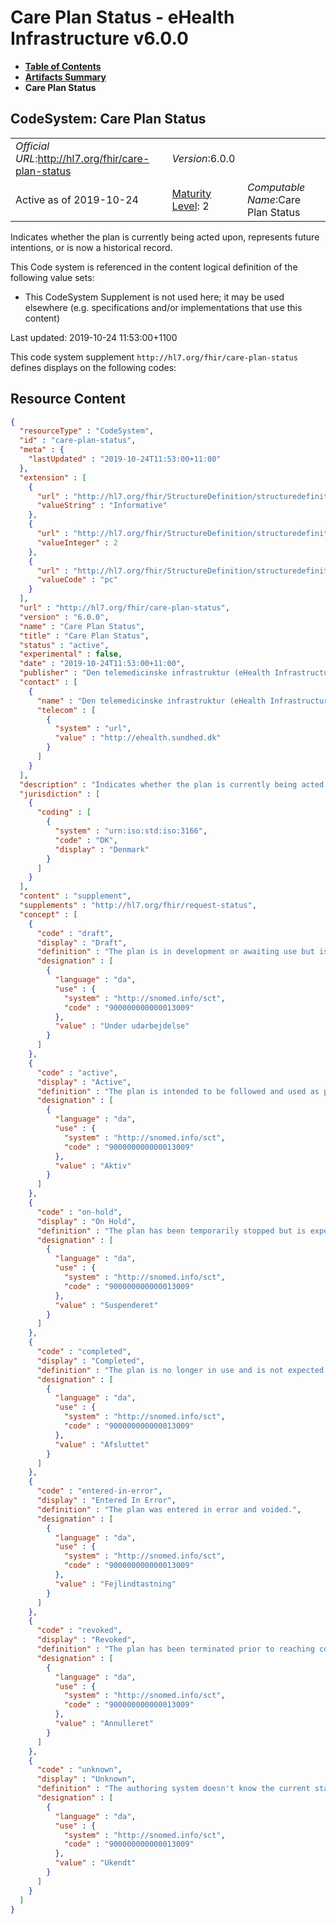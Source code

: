 # Care Plan Status - eHealth Infrastructure v6.0.0

* [**Table of Contents**](toc.md)
* [**Artifacts Summary**](artifacts.md)
* **Care Plan Status**

## CodeSystem: Care Plan Status 

| | | |
| :--- | :--- | :--- |
| *Official URL*:http://hl7.org/fhir/care-plan-status | *Version*:6.0.0 | |
| Active as of 2019-10-24 | [Maturity Level](http://hl7.org/fhir/versions.html#maturity): 2 | *Computable Name*:Care Plan Status |

 
Indicates whether the plan is currently being acted upon, represents future intentions, or is now a historical record. 

 This Code system is referenced in the content logical definition of the following value sets: 

* This CodeSystem Supplement is not used here; it may be used elsewhere (e.g. specifications and/or implementations that use this content)

Last updated: 2019-10-24 11:53:00+1100

This code system supplement `http://hl7.org/fhir/care-plan-status` defines displays on the following codes:



## Resource Content

```json
{
  "resourceType" : "CodeSystem",
  "id" : "care-plan-status",
  "meta" : {
    "lastUpdated" : "2019-10-24T11:53:00+11:00"
  },
  "extension" : [
    {
      "url" : "http://hl7.org/fhir/StructureDefinition/structuredefinition-ballot-status",
      "valueString" : "Informative"
    },
    {
      "url" : "http://hl7.org/fhir/StructureDefinition/structuredefinition-fmm",
      "valueInteger" : 2
    },
    {
      "url" : "http://hl7.org/fhir/StructureDefinition/structuredefinition-wg",
      "valueCode" : "pc"
    }
  ],
  "url" : "http://hl7.org/fhir/care-plan-status",
  "version" : "6.0.0",
  "name" : "Care Plan Status",
  "title" : "Care Plan Status",
  "status" : "active",
  "experimental" : false,
  "date" : "2019-10-24T11:53:00+11:00",
  "publisher" : "Den telemedicinske infrastruktur (eHealth Infrastructure)",
  "contact" : [
    {
      "name" : "Den telemedicinske infrastruktur (eHealth Infrastructure)",
      "telecom" : [
        {
          "system" : "url",
          "value" : "http://ehealth.sundhed.dk"
        }
      ]
    }
  ],
  "description" : "Indicates whether the plan is currently being acted upon, represents future intentions, or is now a historical record.",
  "jurisdiction" : [
    {
      "coding" : [
        {
          "system" : "urn:iso:std:iso:3166",
          "code" : "DK",
          "display" : "Denmark"
        }
      ]
    }
  ],
  "content" : "supplement",
  "supplements" : "http://hl7.org/fhir/request-status",
  "concept" : [
    {
      "code" : "draft",
      "display" : "Draft",
      "definition" : "The plan is in development or awaiting use but is not yet intended to be acted upon.",
      "designation" : [
        {
          "language" : "da",
          "use" : {
            "system" : "http://snomed.info/sct",
            "code" : "900000000000013009"
          },
          "value" : "Under udarbejdelse"
        }
      ]
    },
    {
      "code" : "active",
      "display" : "Active",
      "definition" : "The plan is intended to be followed and used as part of patient care.",
      "designation" : [
        {
          "language" : "da",
          "use" : {
            "system" : "http://snomed.info/sct",
            "code" : "900000000000013009"
          },
          "value" : "Aktiv"
        }
      ]
    },
    {
      "code" : "on-hold",
      "display" : "On Hold",
      "definition" : "The plan has been temporarily stopped but is expected to resume in the future.",
      "designation" : [
        {
          "language" : "da",
          "use" : {
            "system" : "http://snomed.info/sct",
            "code" : "900000000000013009"
          },
          "value" : "Suspenderet"
        }
      ]
    },
    {
      "code" : "completed",
      "display" : "Completed",
      "definition" : "The plan is no longer in use and is not expected to be followed or used in patient care.",
      "designation" : [
        {
          "language" : "da",
          "use" : {
            "system" : "http://snomed.info/sct",
            "code" : "900000000000013009"
          },
          "value" : "Afsluttet"
        }
      ]
    },
    {
      "code" : "entered-in-error",
      "display" : "Entered In Error",
      "definition" : "The plan was entered in error and voided.",
      "designation" : [
        {
          "language" : "da",
          "use" : {
            "system" : "http://snomed.info/sct",
            "code" : "900000000000013009"
          },
          "value" : "Fejlindtastning"
        }
      ]
    },
    {
      "code" : "revoked",
      "display" : "Revoked",
      "definition" : "The plan has been terminated prior to reaching completion (though it may have been replaced by a new plan).",
      "designation" : [
        {
          "language" : "da",
          "use" : {
            "system" : "http://snomed.info/sct",
            "code" : "900000000000013009"
          },
          "value" : "Annulleret"
        }
      ]
    },
    {
      "code" : "unknown",
      "display" : "Unknown",
      "definition" : "The authoring system doesn't know the current state of the care plan.",
      "designation" : [
        {
          "language" : "da",
          "use" : {
            "system" : "http://snomed.info/sct",
            "code" : "900000000000013009"
          },
          "value" : "Ukendt"
        }
      ]
    }
  ]
}

```
